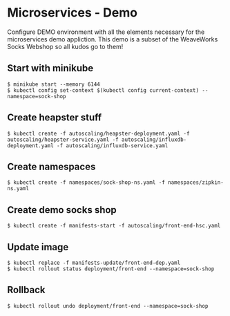 # Microservices - Demo

Configure DEMO environment with all the elements necessary for the microservices demo appliction. This demo is a subset of the WeaveWorks Socks Webshop so all kudos go to them!

## Start with minikube

```
$ minikube start --memory 6144
$ kubectl config set-context $(kubectl config current-context) --namespace=sock-shop
```

## Create heapster stuff

```
$ kubectl create -f autoscaling/heapster-deployment.yaml -f autoscaling/heapster-service.yaml -f autoscaling/influxdb-deployment.yaml -f autoscaling/influxdb-service.yaml
```

## Create namespaces

```
$ kubectl create -f namespaces/sock-shop-ns.yaml -f namespaces/zipkin-ns.yaml
```

## Create demo socks shop

```
$ kubectl create -f manifests-start -f autoscaling/front-end-hsc.yaml
```

## Update image

```
$ kubectl replace -f manifests-update/front-end-dep.yaml
$ kubectl rollout status deployment/front-end --namespace=sock-shop
```

## Rollback

```
$ kubectl rollout undo deployment/front-end --namespace=sock-shop
```
